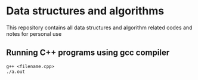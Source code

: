 # Data structures and algorithms

This repository contains all data structures and algorithm related codes and notes for personal use

## Running C++ programs using gcc compiler
```
g++ <filename.cpp>
./a.out 
```
